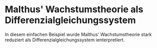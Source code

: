 # Malthus' Wachstumstheorie als Differenzialgleichungssystem

In diesem einfachen Beispiel wurde Malthus' Wachstumstheorie stark reduziert
als Differenzialgleichungssystem ienterpretiert.
